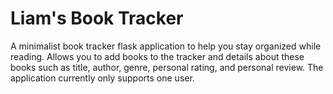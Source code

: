 # Liam's Book Tracker
A minimalist book tracker flask application to help you stay organized while reading. Allows you to add books to the tracker and details about these books such as title, author, genre, personal rating, and personal review. The application currently only supports one user.
